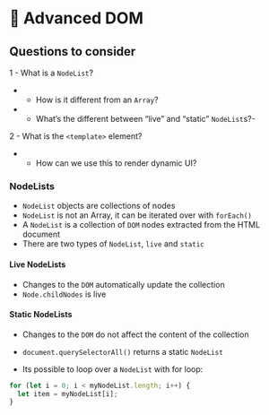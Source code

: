 # 🔗 Advanced DOM

## Questions to consider

1 - What is a `NodeList`? 
- - How is it different from an `Array`?
- - What’s the different between “live” and “static” `NodeList`s?-

2 - What is the `<template>` element? 
- - How can we use this to render dynamic UI?

### NodeLists

- `NodeList` objects are collections of nodes
- `NodeList` is not an Array, it can be iterated over with `forEach()`
- A `NodeList` is a collection of `DOM` nodes extracted from the HTML document
- There are two types of `NodeList`, `live` and `static`

#### Live NodeLists
- Changes to the `DOM` automatically update the collection
- `Node.childNodes` is live

#### Static NodeLists
- Changes to the `DOM` do not affect the content of the collection
- `document.querySelectorAll()` returns a static `NodeList`

- Its possible to loop over a `NodeList` with for loop:

```js
for (let i = 0; i < myNodeList.length; i++) {
  let item = myNodeList[i];
}
```

### <template> Element

- The `<template>` HTML element is a mechanism for holding HTML that is not rendered immediately
-  `<template>` elements can be used in conjunction with JS
- For example:

```html
<template id="articleTemplate">
  <article class="card">
    <img alt="" class="card__image">
    <div class="card__body">
      <h3 class="card__title"></h3>
      <p></p>
    </div>
  </article>
</template>
```
- Templates are useful when you have the same element repeated multiple times

```html
<template id="my-paragraph">
  <p>My paragraph</p>
</template>
```

```js
let template = document.getElementById('my-paragraph');
let templateContent = template.content;
document.body.appendChild(templateContent);
```

### Further Reading
[Using templates and slots - MDN](https://developer.mozilla.org/en-US/docs/Web/Web_Components/Using_templates_and_slots)